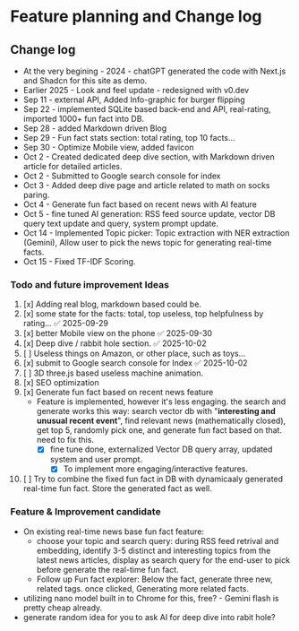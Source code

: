 # Feature planning and Change log

## Change log

- At the very begining - 2024 - chatGPT generated the code with Next.js and Shadcn for this site as demo.
- Earlier 2025 - Look and feel update - redesigned with v0.dev
- Sep 11 - external API, Added Info-graphic for burger flipping
- Sep 22 - implemented SQLite based back-end and API, real-rating, imported 1000+ fun fact into DB.
- Sep 28 - added Markdown driven Blog
- Sep 29 - Fun fact stats section: total rating, top 10 facts...
- Sep 30 - Optimize Mobile view, added favicon
- Oct 2 - Created dedicated deep dive section, with Markdown driven article for detailed articles.
- Oct 2 - Submitted to Google search console for index
- Oct 3 - Added deep dive page and article related to math on socks paring.
- Oct 4 - Generate fun fact based on recent news with AI feature
- Oct 5 - fine tuned AI generation: RSS feed source update, vector DB query text update and query, system prompt update.
- Oct 14 - Implemented Topic picker: Topic extraction with NER extraction (Gemini), Allow user to pick the news topic for generating real-time facts.
- Oct 15 - Fixed TF-IDF Scoring.

### Todo and future improvement Ideas

1. [x] Adding real blog, markdown based could be.
2. [x] some state for the facts: total, top useless, top helpfulness by rating... ✅ 2025-09-29
3. [x] better Mobile view on the phone ✅ 2025-09-30
4. [x] Deep dive / rabbit hole section. ✅ 2025-10-02
5. [ ] Useless things on Amazon, or other place, such as toys...
6. [x] submit to Google search console for Index ✅ 2025-10-02
7. [ ] 3D three.js based useless machine animation.
8. [x] SEO optimization
9. [x] Generate fun fact based on recent news feature
   - Feature is implemented, however it's less engaging. the search and generate works this way: search vector db with "**interesting and unusual recent event**", find relevant news (mathematically closed), get top 5, randomly pick one, and generate fun fact based on that. need to fix this.
     - [x] fine tune done, externalized Vector DB query array, updated system and user prompt.
       - [x] To implement more engaging/interactive features.
10. [ ] Try to combine the fixed fun fact in DB with dynamicaaly generated real-time fun fact. Store the generated fact as well.

### Feature & Improvement candidate

- On existing real-time news base fun fact feature:
  - choose your topic and search query: during RSS feed retrival and embedding, identify 3-5 distinct and interesting topics from the latest news articles, display as search query for the end-user to pick before generate the real-time fun fact.
  - Follow up Fun fact explorer: Below the fact, generate three new, related tags. once clicked, Generating more related facts.
- utilizing nano model built in to Chrome for this, free? - Gemini flash is pretty cheap already.
- generate random idea for you to ask AI for deep dive into rabit hole?
